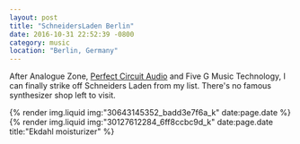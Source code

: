 ```yaml
---
layout: post
title: "SchneidersLaden Berlin"
date: 2016-10-31 22:52:39 -0800
category: music
location: "Berlin, Germany"
---
```


After Analogue Zone, [Perfect Circuit Audio](/posts/2016/10/23/perfect-circuit-audio) and Five G Music Technology, I can finally strike off Schneiders Laden from my list. There's no famous synthesizer shop left to visit.

{% render img.liquid img:"30643145352_badd3e7f6a_k" date:page.date %}
{% render img.liquid img:"30127612284_6ff8ccbc9d_k" date:page.date title:"Ekdahl moisturizer" %}

